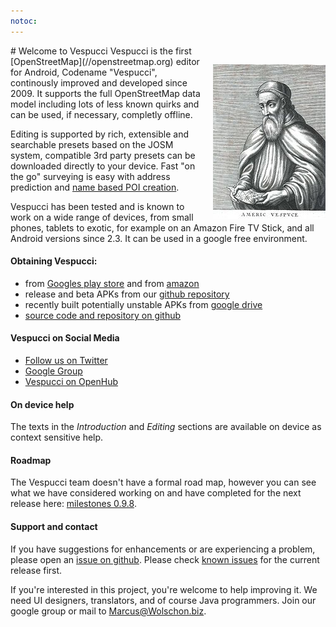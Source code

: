 ```yaml
---
notoc:
---
```


<img src="180px-Amerigo_Vespucci.jpg" style="padding-top:30px;padding-left:20px;float:right">
# Welcome to Vespucci 
Vespucci is the first [OpenStreetMap](//openstreetmap.org) editor for Android, Codename "Vespucci", continously improved and developed since 2009. It supports the full OpenStreetMap data model including lots of less known quirks and can be used, if necessary, completly offline. 

Editing is supported by  rich, extensible and searchable presets based on the JOSM system, compatible 3rd party presets can be downloaded directly to your device. Fast "on the go" surveying is easy with address prediction and [name based POI creation](markdown/tutorials/name_suggestions.md).

Vespucci has been tested and is known to work on a wide range of devices, from small phones, tablets to exotic, for example on an Amazon Fire TV Stick, and all Android versions since 2.3. It can be used in a google free environment.

#### Obtaining Vespucci:

 * from [Googles play store](https://play.google.com/store/apps/details?id=de.blau.android) and from [amazon](http://www.amazon.com/Simon-Poole-vespucci/dp/B00P71C3AW/ref=sr_1_1?s=mobile-apps&ie=UTF8&qid=1447617332&sr=1-1&keywords=vespucci)
 * release and beta APKs from our [github repository](https://github.com/MarcusWolschon/osmeditor4android/releases)
 * recently built potentially unstable APKs from [google drive](https://drive.google.com/drive/folders/0B9pKLmh8s1h8bFI5bGd4VnhYWkk)
 * [source code and repository on github](https://github.com/MarcusWolschon/osmeditor4android)

#### Vespucci on Social Media

 * [Follow us on Twitter](https://twitter.com/vespucci_editor)
 * [Google Group](https://groups.google.com/forum/#!forum/osmeditor4android)
 * [Vespucci on OpenHub](https://www.openhub.net/p/osmeditor4android)

#### On device help

The texts in the _Introduction_ and _Editing_ sections are available on device as context sensitive help.

#### Roadmap

The Vespucci team doesn't have a formal road map, however you can see what we have considered working on and have completed for the next release here: [milestones 0.9.8](https://github.com/MarcusWolschon/osmeditor4android/issues?q=milestone%3A0.9.8).

#### Support and contact

If you have suggestions for enhancements or are experiencing a problem, please open an [issue on github](https://github.com/MarcusWolschon/osmeditor4android/issues). Please check [known issues](https://github.com/MarcusWolschon/osmeditor4android/issues?q=is%3Aopen+is%3Aissue+label%3A%22Known+issue%22) for the current release first.

If you're interested in this project, you're welcome to help improving it. We need UI designers, translators, and of course Java programmers. Join our google group or mail to Marcus@Wolschon.biz.

